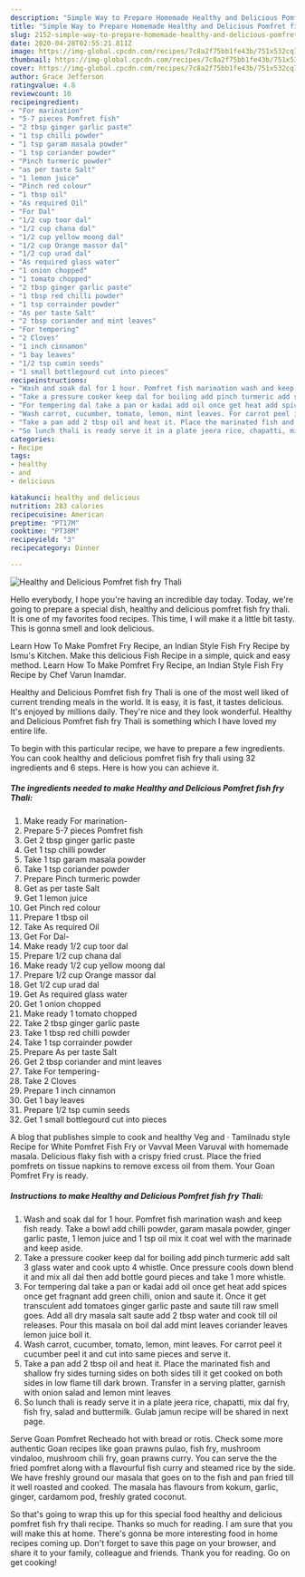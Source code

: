 ```yaml
---
description: "Simple Way to Prepare Homemade Healthy and Delicious Pomfret fish fry Thali"
title: "Simple Way to Prepare Homemade Healthy and Delicious Pomfret fish fry Thali"
slug: 2152-simple-way-to-prepare-homemade-healthy-and-delicious-pomfret-fish-fry-thali
date: 2020-04-28T02:55:21.811Z
image: https://img-global.cpcdn.com/recipes/7c8a2f75bb1fe43b/751x532cq70/healthy-and-delicious-pomfret-fish-fry-thali-recipe-main-photo.jpg
thumbnail: https://img-global.cpcdn.com/recipes/7c8a2f75bb1fe43b/751x532cq70/healthy-and-delicious-pomfret-fish-fry-thali-recipe-main-photo.jpg
cover: https://img-global.cpcdn.com/recipes/7c8a2f75bb1fe43b/751x532cq70/healthy-and-delicious-pomfret-fish-fry-thali-recipe-main-photo.jpg
author: Grace Jefferson
ratingvalue: 4.8
reviewcount: 10
recipeingredient:
- "For marination"
- "5-7 pieces Pomfret fish"
- "2 tbsp ginger garlic paste"
- "1 tsp chilli powder"
- "1 tsp garam masala powder"
- "1 tsp coriander powder"
- "Pinch turmeric powder"
- "as per taste Salt"
- "1 lemon juice"
- "Pinch red colour"
- "1 tbsp oil"
- "As required Oil"
- "For Dal"
- "1/2 cup toor dal"
- "1/2 cup chana dal"
- "1/2 cup yellow moong dal"
- "1/2 cup Orange massor dal"
- "1/2 cup urad dal"
- "As required glass water"
- "1 onion chopped"
- "1 tomato chopped"
- "2 tbsp ginger garlic paste"
- "1 tbsp red chilli powder"
- "1 tsp corrainder powder"
- "As per taste Salt"
- "2 tbsp coriander and mint leaves"
- "For tempering"
- "2 Cloves"
- "1 inch cinnamon"
- "1 bay leaves"
- "1/2 tsp cumin seeds"
- "1 small bottlegourd cut into pieces"
recipeinstructions:
- "Wash and soak dal for 1 hour. Pomfret fish marination wash and keep fish ready. Take a bowl add chilli powder, garam masala powder, ginger garlic paste, 1 lemon juice and 1 tsp oil mix it coat wel with the marinade and keep aside."
- "Take a pressure cooker keep dal for boiling add pinch turmeric add salt 3 glass water and cook upto 4 whistle. Once pressure cools down blend it and mix all dal then add bottle gourd pieces and take 1 more whistle."
- "For tempering dal take a pan or kadai add oil once get heat add spices once get fragnant add green chilli, onion and saute it. Once it get transculent add tomatoes ginger garlic paste and saute till raw smell goes. Add all dry masala salt saute add 2 tbsp water and cook till oil releases. Pour this masala on boil dal add mint leaves coriander leaves lemon juice boil it."
- "Wash carrot, cucumber, tomato, lemon, mint leaves. For carrot peel it cucumber peel it and cut into same pieces and serve it."
- "Take a pan add 2 tbsp oil and heat it. Place the marinated fish and shallow fry sides turning sides on both sides till it get cooked on both sides in low flame till dark brown. Transfer in a serving platter, garnish with onion salad and lemon mint leaves"
- "So lunch thali is ready serve it in a plate jeera rice, chapatti, mix dal fry, fish fry, salad and buttermilk. Gulab jamun recipe will be shared in next page."
categories:
- Recipe
tags:
- healthy
- and
- delicious

katakunci: healthy and delicious 
nutrition: 283 calories
recipecuisine: American
preptime: "PT17M"
cooktime: "PT38M"
recipeyield: "3"
recipecategory: Dinner

---
```



![Healthy and Delicious Pomfret fish fry Thali](https://img-global.cpcdn.com/recipes/7c8a2f75bb1fe43b/751x532cq70/healthy-and-delicious-pomfret-fish-fry-thali-recipe-main-photo.jpg)

Hello everybody, I hope you're having an incredible day today. Today, we're going to prepare a special dish, healthy and delicious pomfret fish fry thali. It is one of my favorites food recipes. This time, I will make it a little bit tasty. This is gonna smell and look delicious.

Learn How To Make Pomfret Fry Recipe, an Indian Style Fish Fry Recipe by Ismu&#39;s Kitchen. Make this delicious Fish Recipe in a simple, quick and easy method. Learn How To Make Pomfret Fry Recipe, an Indian Style Fish Fry Recipe by Chef Varun Inamdar.

Healthy and Delicious Pomfret fish fry Thali is one of the most well liked of current trending meals in the world. It is easy, it is fast, it tastes delicious. It's enjoyed by millions daily. They're nice and they look wonderful. Healthy and Delicious Pomfret fish fry Thali is something which I have loved my entire life.


To begin with this particular recipe, we have to prepare a few ingredients. You can cook healthy and delicious pomfret fish fry thali using 32 ingredients and 6 steps. Here is how you can achieve it.

<!--inarticleads1-->

##### The ingredients needed to make Healthy and Delicious Pomfret fish fry Thali:

1. Make ready For marination-
1. Prepare 5-7 pieces Pomfret fish
1. Get 2 tbsp ginger garlic paste
1. Get 1 tsp chilli powder
1. Take 1 tsp garam masala powder
1. Take 1 tsp coriander powder
1. Prepare Pinch turmeric powder
1. Get as per taste Salt
1. Get 1 lemon juice
1. Get Pinch red colour
1. Prepare 1 tbsp oil
1. Take As required Oil
1. Get For Dal-
1. Make ready 1/2 cup toor dal
1. Prepare 1/2 cup chana dal
1. Make ready 1/2 cup yellow moong dal
1. Prepare 1/2 cup Orange massor dal
1. Get 1/2 cup urad dal
1. Get As required glass water
1. Get 1 onion chopped
1. Make ready 1 tomato chopped
1. Take 2 tbsp ginger garlic paste
1. Take 1 tbsp red chilli powder
1. Take 1 tsp corrainder powder
1. Prepare As per taste Salt
1. Get 2 tbsp coriander and mint leaves
1. Take For tempering-
1. Take 2 Cloves
1. Prepare 1 inch cinnamon
1. Get 1 bay leaves
1. Prepare 1/2 tsp cumin seeds
1. Get 1 small bottlegourd cut into pieces


A blog that publishes simple to cook and healthy Veg and · Tamilnadu style Recipe for White Pomfret Fish Fry or Vavval Meen Varuval with homemade masala. Delicious flaky fish with a crispy fried crust. Place the fried pomfrets on tissue napkins to remove excess oil from them. Your Goan Pomfret Fry is ready. 

<!--inarticleads2-->

##### Instructions to make Healthy and Delicious Pomfret fish fry Thali:

1. Wash and soak dal for 1 hour. Pomfret fish marination wash and keep fish ready. Take a bowl add chilli powder, garam masala powder, ginger garlic paste, 1 lemon juice and 1 tsp oil mix it coat wel with the marinade and keep aside.
1. Take a pressure cooker keep dal for boiling add pinch turmeric add salt 3 glass water and cook upto 4 whistle. Once pressure cools down blend it and mix all dal then add bottle gourd pieces and take 1 more whistle.
1. For tempering dal take a pan or kadai add oil once get heat add spices once get fragnant add green chilli, onion and saute it. Once it get transculent add tomatoes ginger garlic paste and saute till raw smell goes. Add all dry masala salt saute add 2 tbsp water and cook till oil releases. Pour this masala on boil dal add mint leaves coriander leaves lemon juice boil it.
1. Wash carrot, cucumber, tomato, lemon, mint leaves. For carrot peel it cucumber peel it and cut into same pieces and serve it.
1. Take a pan add 2 tbsp oil and heat it. Place the marinated fish and shallow fry sides turning sides on both sides till it get cooked on both sides in low flame till dark brown. Transfer in a serving platter, garnish with onion salad and lemon mint leaves
1. So lunch thali is ready serve it in a plate jeera rice, chapatti, mix dal fry, fish fry, salad and buttermilk. Gulab jamun recipe will be shared in next page.


Serve Goan Pomfret Recheado hot with bread or rotis. Check some more authentic Goan recipes like goan prawns pulao, fish fry, mushroom vindaloo, mushroom chili fry, goan prawns curry. You can serve the the fried pomfret along with a flavourful fish curry and steamed rice by the side. We have freshly ground our masala that goes on to the fish and pan fried till it well roasted and cooked. The masala has flavours from kokum, garlic, ginger, cardamom pod, freshly grated coconut. 

So that's going to wrap this up for this special food healthy and delicious pomfret fish fry thali recipe. Thanks so much for reading. I am sure that you will make this at home. There's gonna be more interesting food in home recipes coming up. Don't forget to save this page on your browser, and share it to your family, colleague and friends. Thank you for reading. Go on get cooking!
